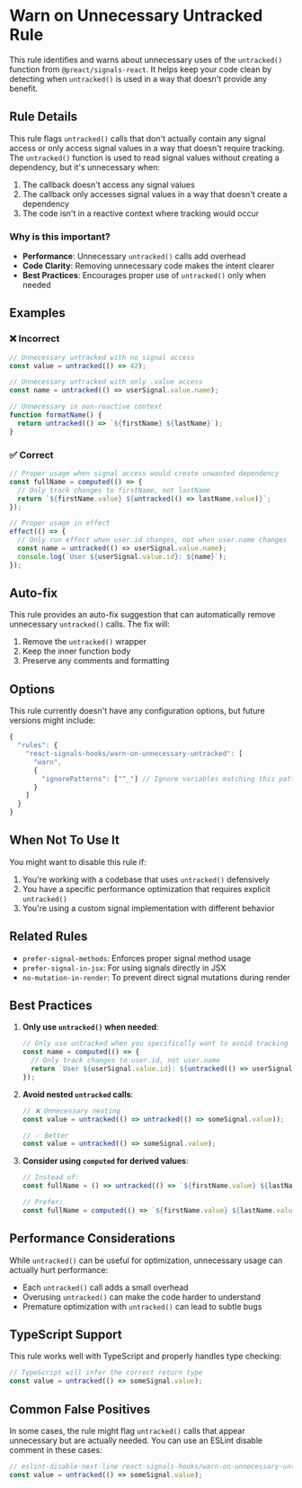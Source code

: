 # Warn on Unnecessary Untracked Rule

This rule identifies and warns about unnecessary uses of the `untracked()` function from `@preact/signals-react`. It helps keep your code clean by detecting when `untracked()` is used in a way that doesn't provide any benefit.

## Rule Details

This rule flags `untracked()` calls that don't actually contain any signal access or only access signal values in a way that doesn't require tracking. The `untracked()` function is used to read signal values without creating a dependency, but it's unnecessary when:

1. The callback doesn't access any signal values
2. The callback only accesses signal values in a way that doesn't create a dependency
3. The code isn't in a reactive context where tracking would occur

### Why is this important?

- **Performance**: Unnecessary `untracked()` calls add overhead
- **Code Clarity**: Removing unnecessary code makes the intent clearer
- **Best Practices**: Encourages proper use of `untracked()` only when needed

## Examples

### ❌ Incorrect

```typescript
// Unnecessary untracked with no signal access
const value = untracked(() => 42);

// Unnecessary untracked with only .value access
const name = untracked(() => userSignal.value.name);

// Unnecessary in non-reactive context
function formatName() {
  return untracked(() => `${firstName} ${lastName}`);
}
```

### ✅ Correct

```typescript
// Proper usage when signal access would create unwanted dependency
const fullName = computed(() => {
  // Only track changes to firstName, not lastName
  return `${firstName.value} ${untracked(() => lastName.value)}`;
});

// Proper usage in effect
effect(() => {
  // Only run effect when user.id changes, not when user.name changes
  const name = untracked(() => userSignal.value.name);
  console.log(`User ${userSignal.value.id}: ${name}`);
});
```

## Auto-fix

This rule provides an auto-fix suggestion that can automatically remove unnecessary `untracked()` calls. The fix will:

1. Remove the `untracked()` wrapper
2. Keep the inner function body
3. Preserve any comments and formatting

## Options

This rule currently doesn't have any configuration options, but future versions might include:

```typescript
{
  "rules": {
    "react-signals-hooks/warn-on-unnecessary-untracked": [
      "warn",
      {
        "ignorePatterns": ["^_"] // Ignore variables matching this pattern
      }
    ]
  }
}
```

## When Not To Use It

You might want to disable this rule if:

1. You're working with a codebase that uses `untracked()` defensively
2. You have a specific performance optimization that requires explicit `untracked()`
3. You're using a custom signal implementation with different behavior

## Related Rules

- `prefer-signal-methods`: Enforces proper signal method usage
- `prefer-signal-in-jsx`: For using signals directly in JSX
- `no-mutation-in-render`: To prevent direct signal mutations during render

## Best Practices

1. **Only use `untracked()` when needed**:

   ```typescript
   // Only use untracked when you specifically want to avoid tracking
   const name = computed(() => {
     // Only track changes to user.id, not user.name
     return `User ${userSignal.value.id}: ${untracked(() => userSignal.value.name)}`;
   });
   ```

2. **Avoid nested `untracked` calls**:

   ```typescript
   // ❌ Unnecessary nesting
   const value = untracked(() => untracked(() => someSignal.value));
   
   // ✅ Better
   const value = untracked(() => someSignal.value);
   ```

3. **Consider using `computed` for derived values**:

   ```typescript
   // Instead of:
   const fullName = () => untracked(() => `${firstName.value} ${lastName.value}`);
   
   // Prefer:
   const fullName = computed(() => `${firstName.value} ${lastName.value}`);
   ```

## Performance Considerations

While `untracked()` can be useful for optimization, unnecessary usage can actually hurt performance:

- Each `untracked()` call adds a small overhead
- Overusing `untracked()` can make the code harder to understand
- Premature optimization with `untracked()` can lead to subtle bugs

## TypeScript Support

This rule works well with TypeScript and properly handles type checking:

```typescript
// TypeScript will infer the correct return type
const value = untracked(() => someSignal.value);
```

## Common False Positives

In some cases, the rule might flag `untracked()` calls that appear unnecessary but are actually needed. You can use an ESLint disable comment in these cases:

```typescript
// eslint-disable-next-line react-signals-hooks/warn-on-unnecessary-untracked
const value = untracked(() => someSignal.value);
```
